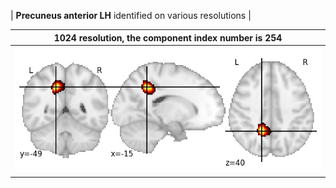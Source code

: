 


| **Precuneus anterior LH** identified on various resolutions |

| 1024 resolution, the component index number is 254|  
|:---:|  
| ![Component 1024](../1024/final/254.jpg "From component 1024: Precuneus anterior LH") |